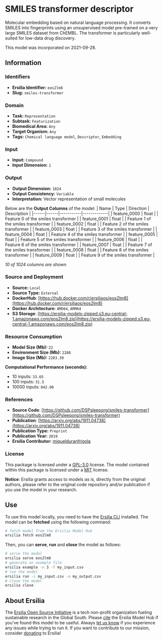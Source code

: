 # SMILES transformer descriptor

Molecular embedding based on natural language processing. It converts SMILES into fingerprints using an unsupervised model pre-trained on a very large SMILES dataset from ChEMBL. The transformer is particularly well-suited for low-data drug discovery.

This model was incorporated on 2021-09-28.


## Information
### Identifiers
- **Ersilia Identifier:** `eos2lm8`
- **Slug:** `smiles-transformer`

### Domain
- **Task:** `Representation`
- **Subtask:** `Featurization`
- **Biomedical Area:** `Any`
- **Target Organism:** `Any`
- **Tags:** `Chemical language model`, `Descriptor`, `Embedding`

### Input
- **Input:** `Compound`
- **Input Dimension:** `1`

### Output
- **Output Dimension:** `1024`
- **Output Consistency:** `Variable`
- **Interpretation:** Vector representation of small molecules

Below are the **Output Columns** of the model:
| Name | Type | Direction | Description |
|------|------|-----------|-------------|
| feature_0000 | float |  | Feature 0 of the smiles transformer |
| feature_0001 | float |  | Feature 1 of the smiles transformer |
| feature_0002 | float |  | Feature 2 of the smiles transformer |
| feature_0003 | float |  | Feature 3 of the smiles transformer |
| feature_0004 | float |  | Feature 4 of the smiles transformer |
| feature_0005 | float |  | Feature 5 of the smiles transformer |
| feature_0006 | float |  | Feature 6 of the smiles transformer |
| feature_0007 | float |  | Feature 7 of the smiles transformer |
| feature_0008 | float |  | Feature 8 of the smiles transformer |
| feature_0009 | float |  | Feature 9 of the smiles transformer |

_10 of 1024 columns are shown_
### Source and Deployment
- **Source:** `Local`
- **Source Type:** `External`
- **DockerHub**: [https://hub.docker.com/r/ersiliaos/eos2lm8](https://hub.docker.com/r/ersiliaos/eos2lm8)
- **Docker Architecture:** `AMD64`, `ARM64`
- **S3 Storage**: [https://ersilia-models-zipped.s3.eu-central-1.amazonaws.com/eos2lm8.zip](https://ersilia-models-zipped.s3.eu-central-1.amazonaws.com/eos2lm8.zip)

### Resource Consumption
- **Model Size (Mb):** `22`
- **Environment Size (Mb):** `2288`
- **Image Size (Mb):** `2283.39`

**Computational Performance (seconds):**
- 10 inputs: `33.65`
- 100 inputs: `31.5`
- 10000 inputs: `842.08`

### References
- **Source Code**: [https://github.com/DSPsleeporg/smiles-transformer](https://github.com/DSPsleeporg/smiles-transformer)
- **Publication**: [https://arxiv.org/abs/1911.04738](https://arxiv.org/abs/1911.04738)
- **Publication Type:** `Preprint`
- **Publication Year:** `2019`
- **Ersilia Contributor:** [miquelduranfrigola](https://github.com/miquelduranfrigola)

### License
This package is licensed under a [GPL-3.0](https://github.com/ersilia-os/ersilia/blob/master/LICENSE) license. The model contained within this package is licensed under a [MIT](LICENSE) license.

**Notice**: Ersilia grants access to models _as is_, directly from the original authors, please refer to the original code repository and/or publication if you use the model in your research.


## Use
To use this model locally, you need to have the [Ersilia CLI](https://github.com/ersilia-os/ersilia) installed.
The model can be **fetched** using the following command:
```bash
# fetch model from the Ersilia Model Hub
ersilia fetch eos2lm8
```
Then, you can **serve**, **run** and **close** the model as follows:
```bash
# serve the model
ersilia serve eos2lm8
# generate an example file
ersilia example -n 3 -f my_input.csv
# run the model
ersilia run -i my_input.csv -o my_output.csv
# close the model
ersilia close
```

## About Ersilia
The [Ersilia Open Source Initiative](https://ersilia.io) is a tech non-profit organization fueling sustainable research in the Global South.
Please [cite](https://github.com/ersilia-os/ersilia/blob/master/CITATION.cff) the Ersilia Model Hub if you've found this model to be useful. Always [let us know](https://github.com/ersilia-os/ersilia/issues) if you experience any issues while trying to run it.
If you want to contribute to our mission, consider [donating](https://www.ersilia.io/donate) to Ersilia!
